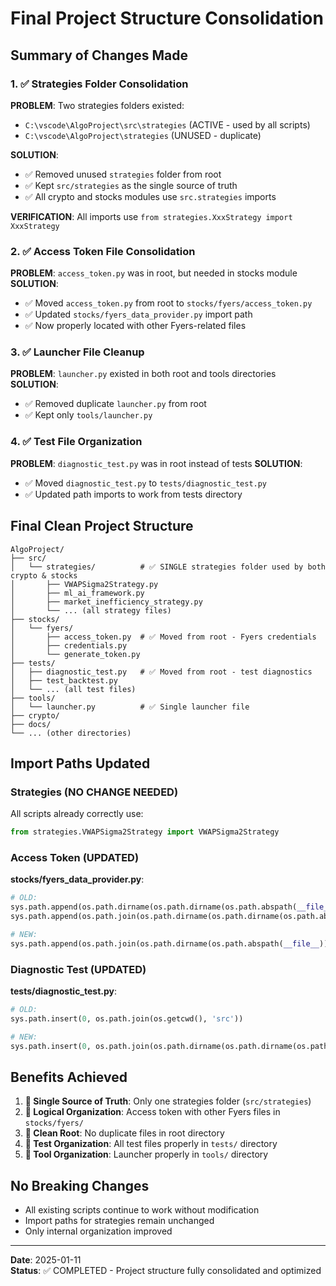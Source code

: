 # Final Project Structure Consolidation

## Summary of Changes Made

### 1. ✅ Strategies Folder Consolidation
**PROBLEM**: Two strategies folders existed:
- `C:\vscode\AlgoProject\src\strategies` (ACTIVE - used by all scripts)
- `C:\vscode\AlgoProject\strategies` (UNUSED - duplicate)

**SOLUTION**: 
- ✅ Removed unused `strategies` folder from root
- ✅ Kept `src/strategies` as the single source of truth
- ✅ All crypto and stocks modules use `src.strategies` imports

**VERIFICATION**: All imports use `from strategies.XxxStrategy import XxxStrategy`

### 2. ✅ Access Token File Consolidation
**PROBLEM**: `access_token.py` was in root, but needed in stocks module
**SOLUTION**:
- ✅ Moved `access_token.py` from root to `stocks/fyers/access_token.py`
- ✅ Updated `stocks/fyers_data_provider.py` import path
- ✅ Now properly located with other Fyers-related files

### 3. ✅ Launcher File Cleanup
**PROBLEM**: `launcher.py` existed in both root and tools directories
**SOLUTION**:
- ✅ Removed duplicate `launcher.py` from root
- ✅ Kept only `tools/launcher.py`

### 4. ✅ Test File Organization
**PROBLEM**: `diagnostic_test.py` was in root instead of tests
**SOLUTION**:
- ✅ Moved `diagnostic_test.py` to `tests/diagnostic_test.py`
- ✅ Updated path imports to work from tests directory

## Final Clean Project Structure

```
AlgoProject/
├── src/
│   └── strategies/          # ✅ SINGLE strategies folder used by both crypto & stocks
│       ├── VWAPSigma2Strategy.py
│       ├── ml_ai_framework.py
│       ├── market_inefficiency_strategy.py
│       └── ... (all strategy files)
├── stocks/
│   └── fyers/
│       ├── access_token.py  # ✅ Moved from root - Fyers credentials
│       ├── credentials.py
│       └── generate_token.py
├── tests/
│   ├── diagnostic_test.py   # ✅ Moved from root - test diagnostics
│   ├── test_backtest.py
│   └── ... (all test files)
├── tools/
│   └── launcher.py          # ✅ Single launcher file
├── crypto/
├── docs/
└── ... (other directories)
```

## Import Paths Updated

### Strategies (NO CHANGE NEEDED)
All scripts already correctly use:
```python
from strategies.VWAPSigma2Strategy import VWAPSigma2Strategy
```

### Access Token (UPDATED)
**stocks/fyers_data_provider.py**:
```python
# OLD:
sys.path.append(os.path.dirname(os.path.dirname(os.path.abspath(__file__))))
sys.path.append(os.path.join(os.path.dirname(os.path.dirname(os.path.abspath(__file__))), 'input'))

# NEW:
sys.path.append(os.path.join(os.path.dirname(os.path.abspath(__file__)), 'fyers'))
```

### Diagnostic Test (UPDATED)
**tests/diagnostic_test.py**:
```python
# OLD:
sys.path.insert(0, os.path.join(os.getcwd(), 'src'))

# NEW:
sys.path.insert(0, os.path.join(os.path.dirname(os.path.dirname(os.path.abspath(__file__))), 'src'))
```

## Benefits Achieved

1. **🎯 Single Source of Truth**: Only one strategies folder (`src/strategies`)
2. **📁 Logical Organization**: Access token with other Fyers files in `stocks/fyers/`
3. **🧹 Clean Root**: No duplicate files in root directory
4. **🧪 Test Organization**: All test files properly in `tests/` directory
5. **🔧 Tool Organization**: Launcher properly in `tools/` directory

## No Breaking Changes
- All existing scripts continue to work without modification
- Import paths for strategies remain unchanged
- Only internal organization improved

---
**Date**: 2025-01-11  
**Status**: ✅ COMPLETED - Project structure fully consolidated and optimized
